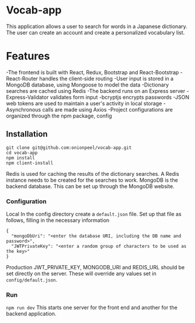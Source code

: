 # Vocab-app

This application allows a user to search for words in a Japanese dictionary.  The user can create an account and create a personalized vocabulary list.

# Features
-The frontend is built with React, Redux, Bootstrap and React-Bootstrap
-React-Router handles the client-side routing
-User input is stored in a MongoDB database, using Mongoose to model the data
-Dictionary searches are cached using Redis
-The backend runs on an Express server
-Express-Validator validates form input
-bcryptjs encrypts passwords
-JSON web tokens are used to maintain a user's activity in local storage
-Asynchronous calls are made using Axios
-Project configurations are organized through the npm package, config

## Installation
```
git clone git@github.com:onionpeel/vocab-app.git
cd vocab-app
npm install
npm client-install

```
Redis is used for caching the results of the dictionary searches. A Redis instance needs to be created for the searches to work.
MongoDB is the backend database.  This can be set up through the MongoDB website.

### Configuration
Local
In the config directory create a `default.json` file.  Set up that file as follows, filling in the necessary information

```
{
  "mongoDbUri": "<enter the database URI, including the DB name and password>",
  "JWTPrivateKey": "<enter a random group of characters to be used as the key>"
}
```
Production
JWT_PRIVATE_KEY, MONGODB_URI and REDIS_URL should be set directly on the server.  These will override any values set in `config/default.json`.

### Run
`npm run dev`
This starts one server for the front end and another for the backend application.
